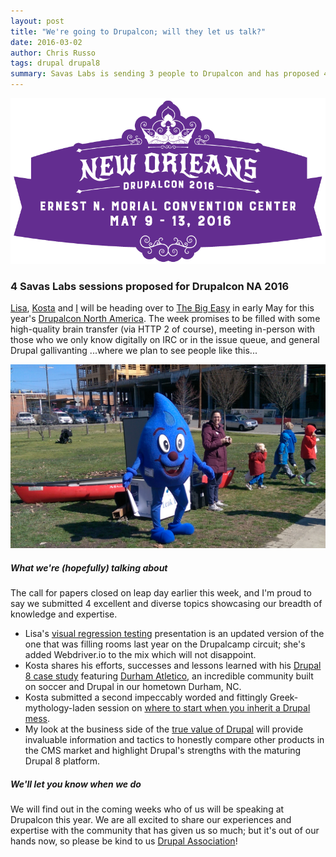 ```yaml
---
layout: post
title: "We're going to Drupalcon; will they let us talk?"
date: 2016-03-02
author: Chris Russo
tags: drupal drupal8 
summary: Savas Labs is sending 3 people to Drupalcon and has proposed 4 sessions?
---
```



<img src="/assets/img/blog/drupalcon-nola.png" alt="Drupalcon New Orleans logo">

### 4 Savas Labs sessions proposed for Drupalcon NA 2016

[Lisa](/team/lisa-ridley/), [Kosta](/team/kosta-harlan/) and [I](/team/chris-russo) will be heading over to [The Big Easy](https://en.wikipedia.org/wiki/New_Orleans) in early May for this 
year's [Drupalcon North America](https://events.drupal.org/neworleans2016). The week promises to be filled with some
high-quality brain transfer (via HTTP 2 of course), meeting in-person with those who we only know digitally on IRC or
in the issue queue, and general Drupal gallivanting ...where we plan to see
people like this...

<img src="/assets/img/blog/druplicon-in-durham.png" alt="Druplicon in Durham">


##### What we're (hopefully) talking about

The call for papers closed on leap day earlier this week, and I'm proud to say we submitted
4 excellent and diverse topics showcasing our breadth of knowledge and expertise.
 
 + Lisa's [visual regression testing](https://events.drupal.org/neworleans2016/sessions/visual-regression-testing-webdriverio)
 presentation is an updated version of the one that was filling rooms last
 year on the Drupalcamp circuit; she's added Webdriver.io to the mix which will
 not disappoint.
 + Kosta shares his efforts, successes and lessons learned with his [Drupal 8 case study](https://events.drupal.org/neworleans2016/sessions/building-community-drupal-durham-atl%C3%A9tico-case-study)
 featuring [Durham Atletico](https://www.durhamatletico.com/), an incredible community built on soccer and 
 Drupal in our hometown Durham, NC. 
 + Kosta submitted a second impeccably worded and fittingly Greek-mythology-laden session on [where to start when you inherit a Drupal mess](https://events.drupal.org/neworleans2016/sessions/escaping-chains-prometheus-or-what-do-when-you-inherit-frankensite).
 + My look at the business side of the 
 [true value of Drupal](https://events.drupal.org/neworleans2016/sessions/total-value-ownership-drupal-8-and-beyond) 
will provide invaluable information and tactics to honestly compare other products 
in the CMS market and highlight Drupal's strengths with the maturing Drupal 8 platform.
 

##### We'll let you know when we do

We will find out in the coming weeks who of us will be speaking at Drupalcon 
this year. We are all excited to share our experiences and expertise with the 
community that has given us so much; but it's out of our hands now, so please
be kind to us [Drupal Association](https://assoc.drupal.org/home)!


